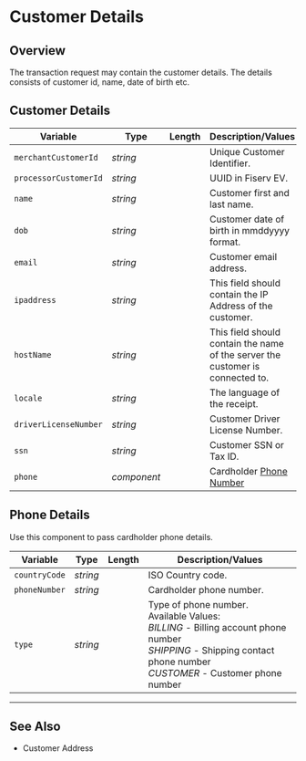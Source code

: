 # Customer Details

## Overview

The transaction request may contain the customer details. The details consists of customer id, name, date of birth etc.

## Customer Details

| Variable | Type | Length | Description/Values |
| -------- | -- | ------------ | ------------------ |
| `merchantCustomerId` | *string* |  | Unique Customer Identifier. |
| `processorCustomerId` | *string* |  | UUID in Fiserv EV. |
| `name` | *string* |  | Customer first and last name. |
| `dob` | *string* |  | Customer date of birth in mmddyyyy format. |
| `email` | *string* |  | Customer email address. |
| `ipaddress` | *string* |  | This field should contain the IP Address of the customer. |
| `hostName` | *string* |  | This field should contain the name of the server the customer is connected to.|
| `locale` | *string* |  | The language of the receipt.|
| `driverLicenseNumber` | *string* |  | Customer Driver License Number.|
| `ssn` | *string* |  | Customer SSN or Tax ID.|
| `phone` | *component* |  | Cardholder [Phone Number](#phone-details)|


## Phone Details

Use this component to pass cardholder phone details.

| Variable | Type | Length | Description/Values |
| -------- | -- | ------------ | ------------------ |
| `countryCode` | *string* |  | ISO Country code. |
| `phoneNumber` | *string* |  | Cardholder phone number. |
| `type` | *string* |  | Type of phone number.</br>Available Values:</br>*BILLING* - Billing account phone number</br>*SHIPPING* - Shipping contact phone number</br>*CUSTOMER* - Customer phone number |

---

## See Also

- Customer Address